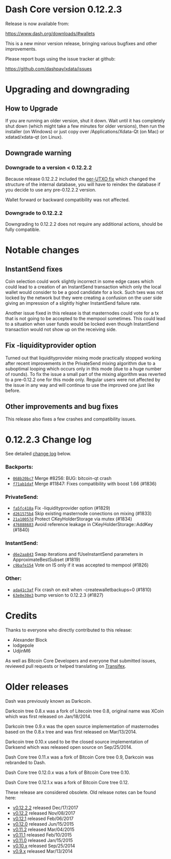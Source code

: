 Dash Core version 0.12.2.3
==========================

Release is now available from:

  <https://www.dash.org/downloads/#wallets>

This is a new minor version release, bringing various bugfixes and other
improvements.

Please report bugs using the issue tracker at github:

  <https://github.com/dashpay/xdata/issues>


Upgrading and downgrading
=========================

How to Upgrade
--------------

If you are running an older version, shut it down. Wait until it has completely
shut down (which might take a few minutes for older versions), then run the
installer (on Windows) or just copy over /Applications/Xdata-Qt (on Mac) or
xdatad/xdata-qt (on Linux).

Downgrade warning
-----------------

### Downgrade to a version < 0.12.2.2

Because release 0.12.2.2 included the [per-UTXO fix](release-notes/xdata/release-notes-0.12.2.2.md#per-utxo-fix)
which changed the structure of the internal database, you will have to reindex
the database if you decide to use any pre-0.12.2.2 version.

Wallet forward or backward compatibility was not affected.

### Downgrade to 0.12.2.2

Downgrading to 0.12.2.2 does not require any additional actions, should be
fully compatible.

Notable changes
===============

InstantSend fixes
-----------------

Coin selection could work slightly incorrect in some edge cases which could
lead to a creation of an InstantSend transaction which only the local wallet
would consider to be a good candidate for a lock. Such txes was not locked by
the network but they were creating a confusion on the user side giving an
impression of a slightly higher InstantSend failure rate.

Another issue fixed in this release is that masternodes could vote for a tx
that is not going to be accepted to the mempool sometimes. This could lead to
a situation when user funds would be locked even though InstantSend transaction
would not show up on the receiving side.

Fix -liquidityprovider option
-----------------------------

Turned out that liquidityprovider mixing mode practically stopped working after
recent improvements in the PrivateSend mixing algorithm due to a suboptimal
looping which occurs only in this mode (due to a huge number of rounds). To fix
the issue a small part of the mixing algorithm was reverted to a pre-0.12.2 one
for this mode only. Regular users were not affected by the issue in any way and
will continue to use the improved one just like before.

Other improvements and bug fixes
--------------------------------

This release also fixes a few crashes and compatibility issues.


0.12.2.3 Change log
===================

See detailed [change log](https://github.com/dashpay/xdata/compare/v0.12.2.2...dashpay:v0.12.2.3) below.

### Backports:
- [`068b20bc7`](https://github.com/dashpay/xdata/commit/068b20bc7) Merge #8256: BUG: bitcoin-qt crash
- [`f71ab1daf`](https://github.com/dashpay/xdata/commit/f71ab1daf) Merge #11847: Fixes compatibility with boost 1.66 (#1836)

### PrivateSend:
- [`fa5fc418a`](https://github.com/dashpay/xdata/commit/fa5fc418a) Fix -liquidityprovider option (#1829)
- [`d261575b4`](https://github.com/dashpay/xdata/commit/d261575b4) Skip existing masternode conections on mixing (#1833)
- [`21a10057d`](https://github.com/dashpay/xdata/commit/21a10057d) Protect CKeyHolderStorage via mutex (#1834)
- [`476888683`](https://github.com/dashpay/xdata/commit/476888683) Avoid reference leakage in CKeyHolderStorage::AddKey (#1840)

### InstantSend:
- [`d6e2aa843`](https://github.com/dashpay/xdata/commit/d6e2aa843) Swap iterations and fUseInstantSend parameters in ApproximateBestSubset (#1819)
- [`c9bafe154`](https://github.com/dashpay/xdata/commit/c9bafe154) Vote on IS only if it was accepted to mempool (#1826)

### Other:
- [`ada41c3af`](https://github.com/dashpay/xdata/commit/ada41c3af) Fix crash on exit when -createwalletbackups=0 (#1810)
- [`63e0e30e3`](https://github.com/dashpay/xdata/commit/63e0e30e3) bump version to 0.12.2.3 (#1827)

Credits
=======

Thanks to everyone who directly contributed to this release:

- Alexander Block
- lodgepole
- UdjinM6

As well as Bitcoin Core Developers and everyone that submitted issues,
reviewed pull requests or helped translating on
[Transifex](https://www.transifex.com/projects/p/xdata/).


Older releases
==============

Dash was previously known as Darkcoin.

Darkcoin tree 0.8.x was a fork of Litecoin tree 0.8, original name was XCoin
which was first released on Jan/18/2014.

Darkcoin tree 0.9.x was the open source implementation of masternodes based on
the 0.8.x tree and was first released on Mar/13/2014.

Darkcoin tree 0.10.x used to be the closed source implementation of Darksend
which was released open source on Sep/25/2014.

Dash Core tree 0.11.x was a fork of Bitcoin Core tree 0.9,
Darkcoin was rebranded to Dash.

Dash Core tree 0.12.0.x was a fork of Bitcoin Core tree 0.10.

Dash Core tree 0.12.1.x was a fork of Bitcoin Core tree 0.12.

These release are considered obsolete. Old release notes can be found here:

- [v0.12.2.2](release-notes/xdata/release-notes-0.12.2.2.md) released Dec/17/2017
- [v0.12.2](release-notes/xdata/release-notes-0.12.2.md) released Nov/08/2017
- [v0.12.1](release-notes/xdata/release-notes-0.12.1.md) released Feb/06/2017
- [v0.12.0](release-notes/xdata/release-notes-0.12.0.md) released Jun/15/2015
- [v0.11.2](release-notes/xdata/release-notes-0.11.2.md) released Mar/04/2015
- [v0.11.1](release-notes/xdata/release-notes-0.11.1.md) released Feb/10/2015
- [v0.11.0](release-notes/xdata/release-notes-0.11.0.md) released Jan/15/2015
- [v0.10.x](release-notes/xdata/release-notes-0.10.0.md) released Sep/25/2014
- [v0.9.x](release-notes/xdata/release-notes-0.9.0.md) released Mar/13/2014

